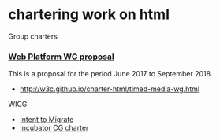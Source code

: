 # chartering work on html

Group charters

### [Web Platform WG proposal](http://w3c.github.io/charter-html/webplat-wg.html)

This is a proposal for the period June 2017 to September 2018.

 * http://w3c.github.io/charter-html/timed-media-wg.html


WICG
 * [Intent to Migrate](https://wicg.github.io/admin/intent-to-migrate.html)
 * [Incubator CG charter](https://wicg.github.io/admin/charter.html)

